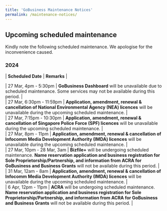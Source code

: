 ```yaml
---
title: 'GoBusiness Maintenance Notices'
permalink: /maintenance-notices/
---
```


## Upcoming scheduled maintenance

Kindly note the following scheduled maintenance. We apologise for the inconvenience caused.

### 2024 

| **Scheduled Date** | **Remarks** |  
    
                                                  
 
| 27 Mar, 4pm - 5:30pm | **GoBusiness Dashboard** will be unavailable due to scheduled maintenance. Some services may not be available during this period. |       
| 27 Mar, 6:30pm - 11:59pm | **Application, amendment, renewal & cancellation of National Environmental Agency (NEA) licences** will be unavailable during the upcoming scheduled maintenance. |    
| 27 Mar, 7:15pm - 10:30pm | **Application, amendment, renewal & cancellation of Singapore Police Force (SPF) licences** will be unavailable during the upcoming scheduled maintenance. |                
| 27 Mar, 8pm - 11pm | **Application, amendment, renewal & cancellation of Infocomm Media Development Authority (IMDA) licences** will be unavailable during the upcoming scheduled maintenance. |     
| 27 Mar, 10pm - 28 Mar, 3am | **Bizfile+** will be undergoing scheduled maintenance. **Name reservation application and business registration for Sole Proprietorship/Partnership, and information from ACRA for GoBusiness and Business Grants** will not be available during this period. |   
| 31 Mar, 12am - 8am | **Application, amendment, renewal & cancellation of Infocomm Media Development Authority (IMDA) licences** will be unavailable during the upcoming scheduled maintenance. |       
| 6 Apr, 12pm - 11pm | **ACRA** will be undergoing scheduled maintenance. **Name reservation application and business registration for Sole Proprietorship/Partnership, and information from ACRA for GoBusiness and Business Grants** will not be available during this period. |  






<script src="/jquery/jquery.min.js"></script>
<script src="/jquery/resize-tables.js"></script>
